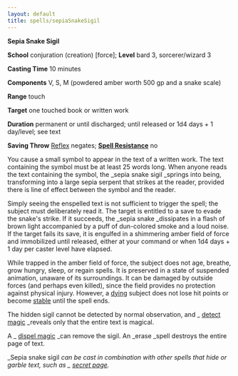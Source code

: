 ```yaml
---
layout: default
title: spells/sepiaSnakeSigil
---
```

 **Sepia Snake Sigil**

**School** conjuration (creation) [force]; **Level** bard 3, sorcerer/wizard 3

**Casting Time** 10 minutes

**Components** V, S, M (powdered amber worth 500 gp and a snake scale)

**Range** touch

**Target** one touched book or written work

**Duration** permanent or until discharged; until released or 1d4 days + 1 day/level; see text

**Saving Throw** [Reflex](../combat#_reflex) negates; **[Spell Resistance](../glossary#_spell-resistance)** no

You cause a small symbol to appear in the text of a written work. The text containing the symbol must be at least 25 words long. When anyone reads the text containing the symbol, the _sepia snake sigil _springs into being, transforming into a large sepia serpent that strikes at the reader, provided there is line of effect between the symbol and the reader.

Simply seeing the enspelled text is not sufficient to trigger the spell; the subject must deliberately read it. The target is entitled to a save to evade the snake's strike. If it succeeds, the _sepia snake _dissipates in a flash of brown light accompanied by a puff of dun-colored smoke and a loud noise. If the target fails its save, it is engulfed in a shimmering amber field of force and immobilized until released, either at your command or when 1d4 days + 1 day per caster level have elapsed.

While trapped in the amber field of force, the subject does not age, breathe, grow hungry, sleep, or regain spells. It is preserved in a state of suspended animation, unaware of its surroundings. It can be damaged by outside forces (and perhaps even killed), since the field provides no protection against physical injury. However, a [dying](../glossary#_dying) subject does not lose hit points or become [stable](../glossary#_stable) until the spell ends.

The hidden sigil cannot be detected by normal observation, and _ [detect magic](detectMagic#_detect-magic) _reveals only that the entire text is magical.

A _ [dispel magic](dispelMagic#_dispel-magic) _can remove the sigil. An _erase _spell destroys the entire page of text.

_Sepia snake sigil _can be cast in combination with other spells that hide or garble text, such as _ [secret page](secretPage#_secret-page)._

